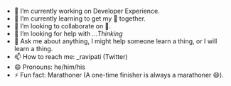 <!--
**rlnchow/rlnchow** is a ✨ _special_ ✨ repository because its `README.md` (this file) appears on your GitHub profile.

Here are some ideas to get you started:
-->
- 🔭 I’m currently working on Developer Experience.
- 🌱 I’m currently learning to get my 💩 together.
- 👯 I’m looking to collaborate on 🐍.
- 🤔 I’m looking for help with _...Thinking_
- 💬 Ask me about anything, I might help someone learn a thing, or I will learn a thing. 
- 📫 How to reach me: _ravipati (Twitter)
- 😄 Pronouns: he/him/his
- ⚡ Fun fact: Marathoner (A one-time finisher is always a marathoner 😄).

